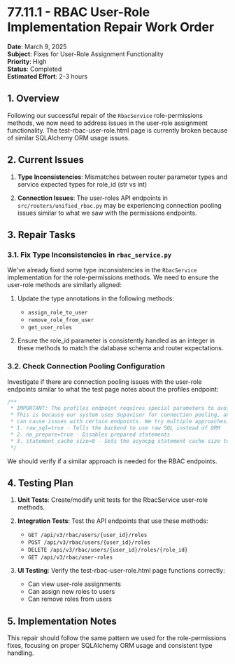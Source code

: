 # 77.11.1 - RBAC User-Role Implementation Repair Work Order

**Date**: March 9, 2025  
**Subject**: Fixes for User-Role Assignment Functionality  
**Priority**: High  
**Status**: Completed  
**Estimated Effort**: 2-3 hours  

## 1. Overview

Following our successful repair of the `RbacService` role-permissions methods, we now need to address issues in the user-role assignment functionality. The test-rbac-user-role.html page is currently broken because of similar SQLAlchemy ORM usage issues.

## 2. Current Issues

1. **Type Inconsistencies**: Mismatches between router parameter types and service expected types for role_id (str vs int)

2. **Connection Issues**: The user-roles API endpoints in `src/routers/unified_rbac.py` may be experiencing connection pooling issues similar to what we saw with the permissions endpoints.

## 3. Repair Tasks

### 3.1. Fix Type Inconsistencies in `rbac_service.py`

We've already fixed some type inconsistencies in the `RbacService` implementation for the role-permissions methods. We need to ensure the user-role methods are similarly aligned:

1. Update the type annotations in the following methods:
   - `assign_role_to_user` 
   - `remove_role_from_user`
   - `get_user_roles`

2. Ensure the role_id parameter is consistently handled as an integer in these methods to match the database schema and router expectations.

### 3.2. Check Connection Pooling Configuration

Investigate if there are connection pooling issues with the user-role endpoints similar to what the test page notes about the profiles endpoint:

```javascript
/**
 * IMPORTANT: The profiles endpoint requires special parameters to avoid prepared statement errors.
 * This is because our system uses Supavisor for connection pooling, and prepared statements
 * can cause issues with certain endpoints. We try multiple approaches:
 * 1. raw_sql=true - Tells the backend to use raw SQL instead of ORM
 * 2. no_prepare=true - Disables prepared statements
 * 3. statement_cache_size=0 - Sets the asyncpg statement cache size to 0
 */
```

We should verify if a similar approach is needed for the RBAC endpoints.

## 4. Testing Plan

1. **Unit Tests**: Create/modify unit tests for the RbacService user-role methods.

2. **Integration Tests**: Test the API endpoints that use these methods:
   - `GET /api/v3/rbac/users/{user_id}/roles`
   - `POST /api/v3/rbac/users/{user_id}/roles`
   - `DELETE /api/v3/rbac/users/{user_id}/roles/{role_id}`
   - `GET /api/v3/rbac/user-roles`

3. **UI Testing**: Verify the test-rbac-user-role.html page functions correctly:
   - Can view user-role assignments
   - Can assign new roles to users
   - Can remove roles from users

## 5. Implementation Notes

This repair should follow the same pattern we used for the role-permissions fixes, focusing on proper SQLAlchemy ORM usage and consistent type handling.